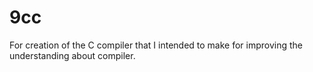# 9cc
For creation of the C compiler that I intended to make for improving the understanding about compiler.
